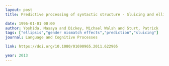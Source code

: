 ```yaml
---
layout: post
title: Predictive processing of syntactic structure - Sluicing and ellipsis in real-time sentence processing

date: 1996-01-01 00:00
author: Yoshida, Masaya and Dickey, Michael Walsh and Sturt, Patrick
tags: ["ellipsis","gender mismatch effects","prediction","sluicing"]
journal: Language and Cognitive Processes

link: https://doi.org/10.1080/01690965.2011.622905

year: 2013
---
```




